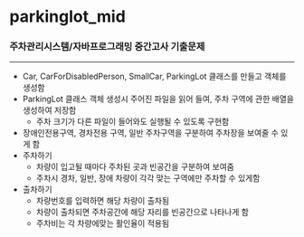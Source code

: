 # parkinglot_mid
### 주차관리시스템/자바프로그래밍 중간고사 기출문제
-------------------------
- Car, CarForDisabledPerson, SmallCar, ParkingLot 클래스를 만들고 객체를 생성함
- ParkingLot 클래스 객체 생성시 주어진 파일을 읽어 들여, 주차 구역에 관한 배열을 생성하여 저장함
    - 주차 크기가 다른 파일이 들어와도 실행될 수 있도록 구현함
- 장애인전용구역, 경차전용 구역, 일반 주차구역을 구분하여 주차장을 보여줄 수 있게 함
- 주차하기
    - 차량이 입고될 때마다 주차된 곳과 빈공간을 구분하여 보여줌
    - 주차시 경차, 일반, 장애 차량이 각각 맞는 구역에만 주차할 수 있게함
- 출차하기
    - 차량번호를 입력하면 해당 차량이 출차됨
    - 차량이 출차되면 주차공간에 해당 자리를 빈공간으로 나타나게 함
    - 주차비는 각 차량에맞는 활인율이 적용됨
